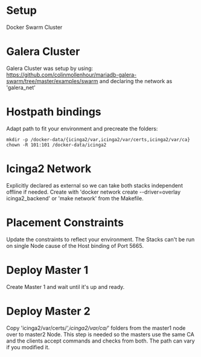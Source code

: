 # Setup
Docker Swarm Cluster

# Galera Cluster
Galera Cluster was setup by using: https://github.com/colinmollenhour/mariadb-galera-swarm/tree/master/examples/swarm and declaring the network as 'galera_net'

# Hostpath bindings

Adapt path to fit your environment and precreate the folders:
```
mkdir -p /docker-data/{icinga2/var,icinga2/var/certs,icinga2/var/ca}
chown -R 101:101 /docker-data/icinga2
```

# Icinga2 Network

Explicitly declared as external so we can take both stacks independent offline if needed. Create with 'docker network create --driver=overlay icinga2_backend' or 'make network' from the Makefile.

# Placement Constraints

Update the constraints to reflect your environment. The Stacks can't be run on single Node cause of the Host binding of Port 5665.

# Deploy Master 1 

Create Master 1 and wait until it's up and ready.

# Deploy Master 2

Copy 'icinga2/var/certs/*',icinga2/var/ca/*' folders from the master1 node over to master2 Node. This step is needed so the masters use the same CA and the clients accept commands and checks from both. The path can vary if you modified it.